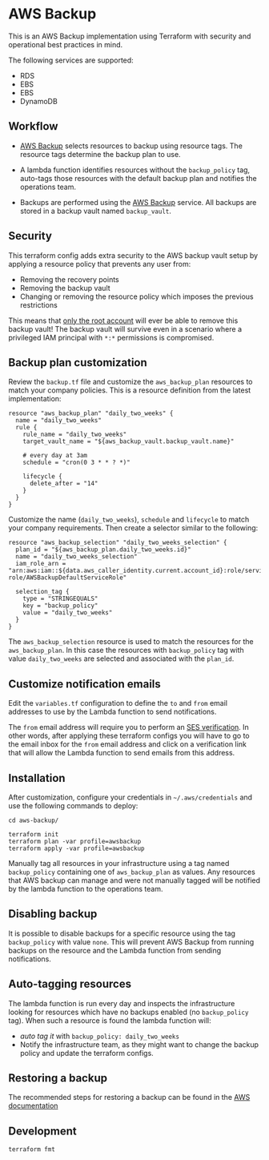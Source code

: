 # AWS Backup
This is an AWS Backup implementation using Terraform with security and operational
best practices in mind.

The following services are supported:
 * RDS
 * EBS
 * EBS
 * DynamoDB

## Workflow

 * [AWS Backup](https://aws.amazon.com/backup/) selects resources to backup
   using resource tags. The resource tags determine the backup plan to use.
   
 * A lambda function identifies resources without the `backup_policy` tag,
   auto-tags those resources with the default backup plan and notifies
   the operations team.

 * Backups are performed using the [AWS Backup](https://aws.amazon.com/backup/) service.
   All backups are stored in a backup vault named `backup_vault`.

## Security

This terraform config adds extra security to the AWS backup vault setup by applying a
resource policy that prevents any user from:
 
 * Removing the recovery points
 * Removing the backup vault
 * Changing or removing the resource policy which imposes the previous restrictions

This means that [only the root account](https://docs.aws.amazon.com/en_pv/general/latest/gr/root-vs-iam.html)
will ever be able to remove this backup vault! The backup vault will survive even
in a scenario where a privileged IAM principal with `*:*` permissions is compromised.

## Backup plan customization

Review the `backup.tf` file and customize the `aws_backup_plan` resources
to match your company policies. This is a resource definition from the latest
implementation:

```
resource "aws_backup_plan" "daily_two_weeks" {
  name = "daily_two_weeks"
  rule {
    rule_name = "daily_two_weeks"
    target_vault_name = "${aws_backup_vault.backup_vault.name}"

    # every day at 3am
    schedule = "cron(0 3 * * ? *)"

    lifecycle {
      delete_after = "14"
    }
  }
}
```

Customize the name (`daily_two_weeks`), `schedule` and `lifecycle` to match
your company requirements. Then create a selector similar to the following:

```
resource "aws_backup_selection" "daily_two_weeks_selection" {
  plan_id = "${aws_backup_plan.daily_two_weeks.id}"
  name = "daily_two_weeks_selection"
  iam_role_arn = "arn:aws:iam::${data.aws_caller_identity.current.account_id}:role/service-role/AWSBackupDefaultServiceRole"

  selection_tag {
    type = "STRINGEQUALS"
    key = "backup_policy"
    value = "daily_two_weeks"
  }
}
```

The `aws_backup_selection` resource is used to match the resources for the
`aws_backup_plan`. In this case the resources with `backup_policy` tag with
value `daily_two_weeks` are selected and associated with the `plan_id`. 

## Customize notification emails

Edit the `variables.tf` configuration to define the `to` and `from` email
addresses to use by the Lambda function to send notifications.

The `from` email address will require you to perform an [SES verification](https://docs.aws.amazon.com/en_pv/ses/latest/DeveloperGuide/verify-email-addresses.html).
In other words, after applying these terraform configs you will have to go
to the email inbox for the `from` email address and click on a verification link
that will allow the Lambda function to send emails from this address.  

## Installation

After customization, configure your credentials in `~/.aws/credentials` and use
the following commands to deploy:

```
cd aws-backup/ 

terraform init
terraform plan -var profile=awsbackup
terraform apply -var profile=awsbackup
```

Manually tag all resources in your infrastructure using a tag named `backup_policy`
containing one of `aws_backup_plan` as values. Any resources that AWS backup can
manage and were not manually tagged will be notified by the lambda function to
the operations team.

## Disabling backup

It is possible to disable backups for a specific resource using the tag `backup_policy`
with value `none`. This will prevent AWS Backup from running backups on the resource
and the Lambda function from sending notifications.

## Auto-tagging resources

The lambda function is run every day and inspects the infrastructure looking for
resources which have no backups enabled (no `backup_policy` tag). When such a resource
is found the lambda function will:

 * *auto tag it* with `backup_policy: daily_two_weeks`
 * Notify the infrastructure team, as they might want to change the backup
   policy and update the terraform configs.

## Restoring a backup

The recommended steps for restoring a backup can be found in the
[AWS documentation](https://docs.aws.amazon.com/aws-backup/latest/devguide/restore-resource.html)

## Development

```
terraform fmt
```